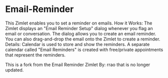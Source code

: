 # Email-Reminder
This Zimlet enables you to set a reminder on emails. How it Works: The Zimlet displays an "Email Reminder Setup" dialog whenever you flag an email or conversation. The dialog allows you to create an email reminder. You can also drag-and-drop the email onto the Zimlet to create a reminder. Details: Calendar is used to store and show the reminders. A separate calendar called "Email Reminders" is created with free/private appointments that represent the reminders.

This is a fork from the Email Reminder Zimlet By: rrao that is no longer updated.

